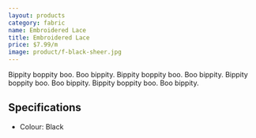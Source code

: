 ```yaml
---
layout: products
category: fabric
name: Embroidered Lace
title: Embroidered Lace
price: $7.99/m
image: product/f-black-sheer.jpg
---
```


Bippity boppity boo. Boo bippity. Bippity boppity boo. Boo bippity. Bippity boppity boo. Boo bippity. Bippity boppity boo. Boo bippity.

## Specifications

- Colour: Black